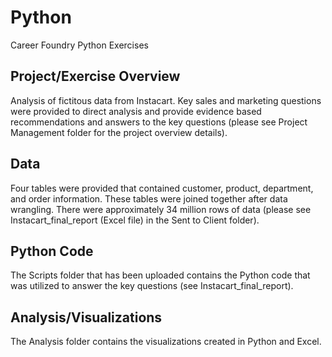 # Python
Career Foundry Python Exercises
## Project/Exercise Overview
Analysis of fictitous data from Instacart.  Key sales and marketing questions were provided to direct analysis and provide evidence based recommendations and answers to the key questions (please see Project Management folder for the project overview details).
## Data
Four tables were provided that contained customer, product, department, and order information.  These tables were joined together after data wrangling. There were approximately 34 million rows of data (please see Instacart_final_report (Excel file) in the Sent to Client folder).
## Python Code
The Scripts folder that has been uploaded contains the Python code that was utilized to answer the key questions (see Instacart_final_report).
## Analysis/Visualizations
The Analysis folder contains the visualizations created in Python and Excel.
